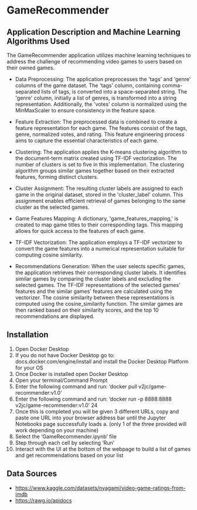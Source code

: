 # GameRecommender

## Application Description and Machine Learning Algorithms Used
The GameRecommender application utilizes machine learning techniques to address the challenge of recommending video games to users based on their owned games. 

* Data Preprocessing: The application preprocesses the 'tags' and 'genre' columns of the game dataset. The 'tags' column, containing comma-separated lists of tags, is converted into a space-separated string. The 'genre' column, initially a list of genres, is transformed into a string representation. Additionally, the 'votes' column is normalized using the MinMaxScaler to ensure consistency in the feature space.


* Feature Extraction: The preprocessed data is combined to create a feature representation for each game. The features consist of the tags, genre, normalized votes, and rating. This feature engineering process aims to capture the essential characteristics of each game.


* Clustering: The application applies the K-means clustering algorithm to the document-term matrix created using TF-IDF vectorization. The number of clusters is set to five in this implementation. The clustering algorithm groups similar games together based on their extracted features, forming distinct clusters.


* Cluster Assignment: The resulting cluster labels are assigned to each game in the original dataset, stored in the 'cluster_label' column. This assignment enables efficient retrieval of games belonging to the same cluster as the selected games.


* Game Features Mapping: A dictionary, 'game_features_mapping,' is created to map game titles to their corresponding tags. This mapping allows for quick access to the features of each game.


* TF-IDF Vectorization: The application employs a TF-IDF vectorizer to convert the game features into a numerical representation suitable for computing cosine similarity.


* Recommendations Generation: When the user selects specific games, the application retrieves their corresponding cluster labels. It identifies similar games by comparing the cluster labels and excluding the selected games. The TF-IDF representations of the selected games' features and the similar games' features are calculated using the vectorizer. The cosine similarity between these representations is computed using the cosine_similarity function. The similar games are then ranked based on their similarity scores, and the top 10 recommendations are displayed.

## Installation
1. Open Docker Desktop
2. If you do not have Docker Desktop go to: docs.docker.com/engine/install and install the Docker
Desktop Platform for your OS
3. Once Docker is installed open Docker Desktop
4. Open your terminal/Command Prompt
5. Enter the following command and run: ‘docker pull v2jc/game-recommender:v1.0’
6. Enter the following command and run: ‘docker run -p 8888:8888 v2jc/game-recommender:v1.0’
   24
7. Once this is completed you will be given 3 different URLs, copy and paste one URL into your browser address bar until the Jupyter Notebooks page successfully loads
a. (only 1 of the three provided will work depending on your machine)
8. Select the ‘GameRecommender.ipynb’ file
9. Step through each cell by selecting ‘Run’
10. Interact with the UI at the bottom of the webpage to build a list of games and get
recommendations based on your list


## Data Sources
* https://www.kaggle.com/datasets/nyagami/video-game-ratings-from-imdb
* https://rawg.io/apidocs

